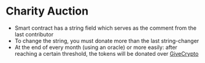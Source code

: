 # Charity Auction

- Smart contract has a string field which serves as the comment from the last contributor
- To change the string, you must donate more than the last string-changer
- At the end of every month (using an oracle) or more easily: after reaching a certain threshold, the tokens will be donated over [GiveCrypto](https://givecrypto.org/)
